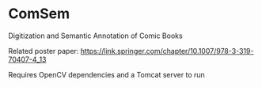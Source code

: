 # ComSem
Digitization and Semantic Annotation of Comic Books

Related poster paper: https://link.springer.com/chapter/10.1007/978-3-319-70407-4_13

Requires OpenCV dependencies and a Tomcat server to run
